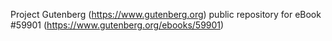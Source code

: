 Project Gutenberg (https://www.gutenberg.org) public repository for
eBook #59901 (https://www.gutenberg.org/ebooks/59901)
